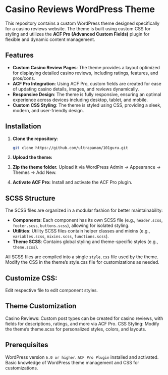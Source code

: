 # Casino Reviews WordPress Theme

This repository contains a custom WordPress theme designed specifically for a casino reviews website. The theme is built using custom CSS for styling and utilizes the **ACF Pro (Advanced Custom Fields)** plugin for flexible and dynamic content management.

## Features

- **Custom Casino Review Pages**: The theme provides a layout optimized for displaying detailed casino reviews, including ratings, features, and pros/cons.
- **ACF Pro Integration**: Using ACF Pro, custom fields are created for ease of updating casino details, images, and reviews dynamically.
- **Responsive Design**: The theme is fully responsive, ensuring an optimal experience across devices including desktop, tablet, and mobile.
- **Custom CSS Styling**: The theme is styled using CSS, providing a sleek, modern, and user-friendly design.

## Installation

1. **Clone the repository**:
   ```bash
   git clone https://github.com/ultrapanam/101guru.git
2. **Upload the theme:**

3. **Zip the theme folder.**
Upload it via WordPress Admin → Appearance → Themes → Add New.
4. **Activate ACF Pro:**
Install and activate the ACF Pro plugin.

## SCSS Structure

The SCSS files are organized in a modular fashion for better maintainability:

- **Components**: Each component has its own SCSS file (e.g., `header.scss`, `footer.scss`, `buttons.scss`), allowing for isolated styling.
- **Utilities**: Utility SCSS files contain helper classes and mixins (e.g., `variables.scss`, `mixins.scss`, `functions.scss`).
- **Theme SCSS**: Contains global styling and theme-specific styles (e.g., `theme.scss`).

All SCSS files are compiled into a single `style.css` file used by the theme.
Modify the CSS in the theme’s style.css file for customizations as needed.

## Customize CSS:
Edit respective file to edit component styles.

## Theme Customization
Casino Reviews: Custom post types can be created for casino reviews, with fields for descriptions, ratings, and more via ACF Pro.
CSS Styling: Modify the theme’s theme.scss for personalized styles, colors, and layouts.

## Prerequisites
WordPress version `6.0 or higher`.
`ACF Pro Plugin` installed and activated.
Basic knowledge of WordPress theme management and CSS for customizations.
